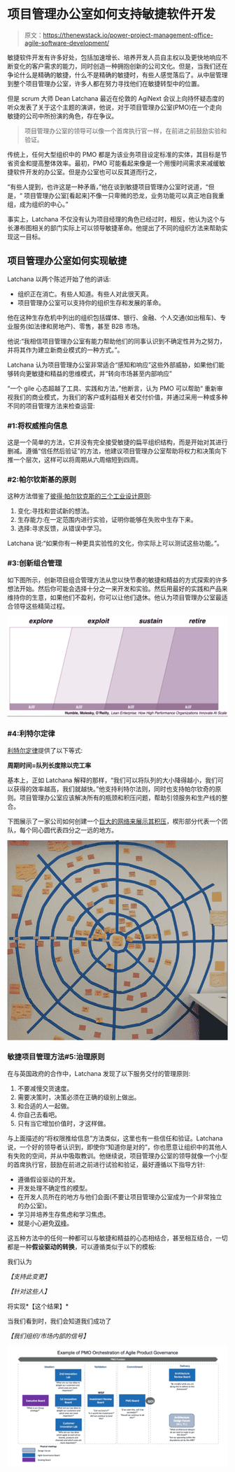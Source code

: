 # 项目管理办公室如何支持敏捷软件开发

> 原文：<https://thenewstack.io/power-project-management-office-agile-software-development/>

敏捷软件开发有许多好处，包括加速增长、培养开发人员自主权以及更快地响应不断变化的客户需求的能力，同时创造一种拥抱创新的公司文化。但是，当我们还在争论什么是精确的敏捷，什么不是精确的敏捷时，有些人感觉落后了。从中层管理到整个项目管理办公室，许多人都在努力寻找他们在敏捷转型中的位置。

但是 scrum 大师 Dean Latchana 最近在伦敦的 AgiNext 会议上向持怀疑态度的听众发表了关于这个主题的演讲，他说，对于项目管理办公室(PMO)在一个走向敏捷的公司中所扮演的角色，存在争议。

> 项目管理办公室的领导可以像一个首席执行官一样，在前进之前鼓励实验和验证。

传统上，任何大型组织中的 PMO 都是为该业务项目设定标准的实体，其目标是节省资金和提高整体效率。最初，PMO 可能看起来像是一个用慢时间需求来减缓敏捷软件开发的办公室。但是办公室也可以反其道而行之，

“有些人提到，也许这是一种矛盾，”他在谈到敏捷项目管理办公室时说道，“但是，“ 项目管理办公室[看起来]不像一只卑微的恐龙，业务功能可以真正地自我重组，成为组织的中心。”

事实上，Latchana 不仅没有认为项目经理的角色已经过时，相反，他认为这个与长瀑布图相关的部门实际上可以领导敏捷革命。他提出了不同的组织方法来帮助实现这一目标。

## 项目管理办公室如何实现敏捷

Latchana 以两个陈述开始了他的讲话:

*   组织正在消亡。有些人知道。有些人对此很天真。
*   项目管理办公室可以支持你的组织生存和发展的革命。

他在这种生存危机中列出的组织包括媒体、银行、金融、个人交通(如出租车)、专业服务(如法律和房地产)、零售，甚至 B2B 市场。

他说:“我相信项目管理办公室有能力帮助他们的同事认识到不确定性并为之努力，并将其作为建立新商业模式的一种方式。”。

Latchana 认为项目管理办公室非常适合“感知和响应”这些外部威胁，如果他们能够转向更敏捷和精益的思维模式，并“转向市场甚至内部响应”

“一个 gile 心态超越了工具、实践和方法，”他断言，认为 PMO 可以帮助“ 重新审视我们的商业模式，为我们的客户或利益相关者交付价值，并通过采用一种或多种不同的项目管理方法来检查运营:

### #1:将权威推向信息

这是一个简单的方法，它并没有完全接受敏捷的扁平组织结构，而是开始对其进行删减。遵循“信任然后验证”的方法，他建议项目管理办公室帮助将权力和决策向下推一个层次，这样可以将周期从六周缩短到四周。

### #2:帕尔钦斯基的原则

这种方法借鉴了[彼得·帕尔钦克斯的三个工业设计原则](https://www.m-brain.com/blog-posts/peter-palchinskys-3-principles-to-improve-anything-including-marketing/):

1.  变化:寻找和尝试新的想法。
2.  生存能力:在一定范围内进行实验，证明你能够在失败中生存下来。
3.  选择:寻求反馈，从错误中学习。

Latchana 说:“如果你有一种更具实验性的文化，你实际上可以测试这些功能。”。

### #3:创新组合管理

如下图所示，创新项目组合管理方法从您以快节奏的敏捷和精益的方式探索的许多想法开始。然后你可能会选择十分之一来开发和实验。然后用最好的实践和产品来维持你的生意，如果他们不盈利，你可以让他们退休。他认为项目管理办公室最适合领导这些精简过程。

![](img/c9931150336d1bad7009611464d14292.png)

### #4:利特尔定律

[利特尔定律](http://web.mit.edu/sgraves/www/papers/Little's%20Law-Published.pdf)提供了以下等式:

**周期时间=队列长度除以完工率**

基本上，正如 Latchana 解释的那样，“我们可以将队列的大小降得越小，我们可以获得的效率越高，我们就越快。”他支持利特尔法则，同时也支持帕尔钦奇的原则。项目管理办公室应该解决所有的瓶颈和积压问题，帮助引领服务和生产线的整合。

下图展示了一家公司如何创建一个[巨大的网络来展示其积压](https://leankit.com/blog/2017/05/lean-agile-pmo/)，楔形部分代表一个团队，每个同心圆代表四分之一远的地方。

![](img/2cb41e300653fb69f602b837cadd1f27.png)

### 敏捷项目管理方法#5:治理原则

在与英国政府的合作中，Latchana 发现了以下服务交付的管理原则:

1.  不要减慢交货速度。
2.  需要决策时，决策必须在正确的级别上做出。
3.  和合适的人一起做。
4.  你自己去看吧。
5.  只有当它增加价值时，才这样做。

与上面描述的“将权限推给信息”方法类似，这里也有一些信任和验证。Latchana 说，一个好的领导者认识到，即使你“知道你是对的”，你也愿意让组织中的其他人有失败的空间，并从中吸取教训。他继续说，项目管理办公室的领导就像一个小型的首席执行官，鼓励在前进之前进行试验和验证，最好遵循以下指导方针:

*   遵循假设驱动的开发。
*   开发处理不确定性的模型。
*   在开发人员所在的地方与他们会面(不要让项目管理办公室成为一个非常独立的办公室)。
*   学习并培养生存焦虑和学习焦虑。
*   就是小心避免[双峰](https://research.gartner.com/definition-whatis-bimodal?resId=3216217&srcId=1-8163325102)。

这五种方法中的任何一种都可以与敏捷和精益的心态相结合，甚至相互结合，一切都是一种**假设驱动的转换**，可以遵循类似于以下的模板:

我们认为

*【支持此变更】*

*【针对这些人】*

将实现*【这个结果】*

当我们看到时，我们会知道我们成功了

*【我们组织/市场内部的信号】*

![](img/9d76e1ae83e4febdf0e2c3378d525518.png)

<svg xmlns:xlink="http://www.w3.org/1999/xlink" viewBox="0 0 68 31" version="1.1"><title>Group</title> <desc>Created with Sketch.</desc></svg>